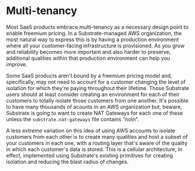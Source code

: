 # Multi-tenancy

Most SaaS products embrace multi-tenancy as a necessary design point to enable freemium pricing. In a Substrate-managed AWS organization, the most natural way to express this is by having a production environment where all your customer-facing infrastructure is provisioned. As you grow and reliability becomes more important and also harder to preserve, additional qualities within that production environment can help you improve.

Some SaaS products aren't bound by a freemium pricing model and, specifically, may not need to account for a customer changing the level of isolation for which they're paying throughout their lifetime. Those Substrate users should at least consider creating an environment for each of their customers to totally isolate those customers from one another. It's possible to have many thousands of acounts in an AWS organization but, beware, Substrate is going to want to create NAT Gateways for each one of these unless the `substrate.nat-gateways` file contains &ldquo;no\n&rdquo;.

A less extreme variation on this idea of using AWS accounts to isolate customers from each other is to create many qualities and host a subset of your customers in each one, with a routing layer that's aware of the quality in which each customer's data is stored. This is a cellular architecture, in effect, implemented using Substrate's existing primitives for creating isolation and reducing the blast radius of changes.
